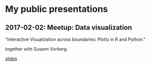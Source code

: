 # My public presentations

## 2017-02-02: Meetup: Data visualization

"Interactive Visualization across boundaries: Plotly in R and Python." 

together with Susann Vorberg.

[slides](https://baderd.github.io/presentations/meetup_visualization/prese_meetup_plotly.slides.html)


